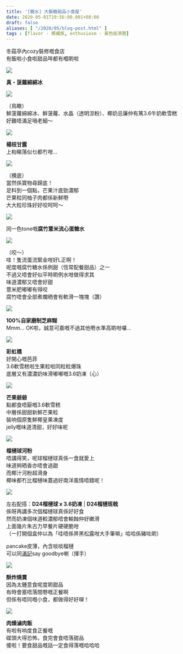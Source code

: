 ```yaml
---
title: '[糖水] 大飯糖甜品小食屋'
date: 2020-05-01T19:56:00.001+08:00
draft: false
aliases: [ "/2020/05/blog-post.html" ]
tags : [flavor - 螞蟻族, enthusiasm - 黃色經濟圈]
---
```


冬菇亭內cozy裝修嘅食店  
有飯啦小食啦甜品咩都有嗰啲啦  

![](/images/sweetcanteen.jpg)

**真・菠蘿綿綿冰**  

![](/images/sweetcanteen1.jpg)

（鳥瞰）  
鮮菠蘿綿綿冰、鮮菠蘿、水晶（透明涼粉）、椰奶忌廉仲有篤3.6牛奶軟雪糕  
好難唔滿足喎老細～  

![](/images/sweetcanteen2.jpg)

**楊枝甘露**  
上枱睇落似乜都冇咁...  

![](/images/sweetcanteen3.jpg)

（攪底）  
當然係寶物尋歸底！  
足料到一個點，芒果汁底勁濃郁  
芒果粒同柚子肉都係新鮮嘢  
大大粒珍珠好好咬呵呵～  

![](/images/sweetcanteen4.jpg)

同一色tone嘅**腐竹薏米流心蛋糖水**  

![](/images/sweetcanteen5.jpg)

（咬～）  
哇！隻流蛋流緊金咁好L正啊！  
呢度嘅腐竹糖水係例甜（恆常配餐甜品）之一  
不過又唔會好似平時啲例水咁做得求其  
味道濃郁又唔會好甜  
薏米肥嘟嘟有得咬  
腐竹唔會全部煮爛晒會有軟滑一塊塊（讚）  

![](/images/sweetcanteen6.jpg)

**100%自家磨制芝麻糊**  
Mmm... OK啦，誠意可嘉嘅不過其他嘢水準高啲咁囉...  

![](/images/sweetcanteen7.jpg)

**彩虹橋**  
好開心嘅芭菲  
3.6軟雪糕啦生果粒啦同粒粒爆珠  
底層又有濃濃奶味滑嘟嘟嘅3.6奶凍（心）  

![](/images/sweetcanteen8.jpg)

**芒果爺爺**  
點都食唔厭嘅3.6軟雪糕  
中層係甜甜新鮮芒果粒  
裝响個原隻鮮椰皇果凍度  
jelly嘅味道清甜，好好味呢  

![](/images/sweetcanteen9.jpg)

**榴槤球河粉**  
唔講得笑，呢球榴槤球真係一食就愛上  
味道夠晒香亦唔會過甜  
而椰汁河粉超滑身  
椰味都冇比榴槤味蓋過好南洋風情唔錯呢！  

![](/images/sweetcanteen10.jpg)

左右配搭：**D24榴槤球 x 3.6奶凍** | **D24榴槤班戟**  
係呀再講多次個榴槤球真係好好食  
然而奶凍個味道較濃郁唔會輸蝕仲好嫩滑  
上面幾片朱古力早餐片硬硬脆咁  
（一打開個盒仲以為「哇唔係畀黑松露咁大手筆嘛」哈哈係豬咗啲）  
  
pancake皮薄，內含啖啖榴槤  
可以同[滿記](https://hidie.net/honeymoon/)say goodbye喇（揮手）  

![](/images/sweetcanteen11.jpg)

**酥炸燒賣**  
因為太鍾意食呢度啲甜品  
有時會塞唔落間嘢嘅正餐啊  
但係有唔同嘅小食，都做得好好㗎！  

![](/images/sweetcanteen12.jpg)

**肉燥滷肉飯**  
有啦有响度食正餐嘅  
碟頭大得恐怖，食完會食唔落甜品  
傻啦！要食甜品嘅話一定食得落嘅哈哈哈

